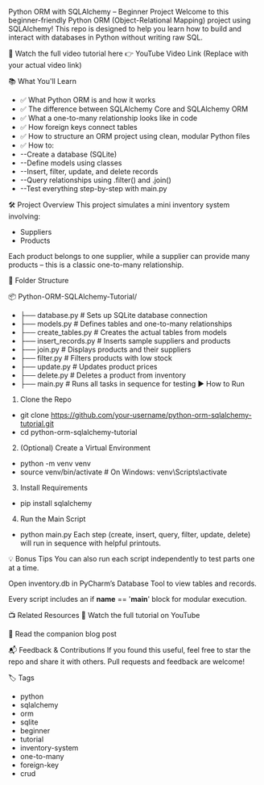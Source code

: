 Python ORM with SQLAlchemy – Beginner Project
Welcome to this beginner-friendly Python ORM (Object-Relational Mapping) project using SQLAlchemy! This repo is designed to help you learn how to build and interact with databases in Python without writing raw SQL.

🎥 Watch the full video tutorial here
👉 YouTube Video Link (Replace with your actual video link)

📚 What You'll Learn
- ✅ What Python ORM is and how it works
- ✅ The difference between SQLAlchemy Core and SQLAlchemy ORM
- ✅ What a one-to-many relationship looks like in code
- ✅ How foreign keys connect tables
- ✅ How to structure an ORM project using clean, modular Python files
- ✅ How to:
- --Create a database (SQLite)
- --Define models using classes
- --Insert, filter, update, and delete records
- --Query relationships using .filter() and .join()
- --Test everything step-by-step with main.py

🛠 Project Overview
This project simulates a mini inventory system involving:
- Suppliers
- Products

Each product belongs to one supplier, while a supplier can provide many products – this is a classic one-to-many relationship.

📁 Folder Structure

📦 Python-ORM-SQLAlchemy-Tutorial/
- ├── database.py           # Sets up SQLite database connection
- ├── models.py             # Defines tables and one-to-many relationships
- ├── create_tables.py      # Creates the actual tables from models
- ├── insert_records.py     # Inserts sample suppliers and products
- ├── join.py               # Displays products and their suppliers
- ├── filter.py             # Filters products with low stock
- ├── update.py             # Updates product prices
- ├── delete.py             # Deletes a product from inventory
- ├── main.py               # Runs all tasks in sequence for testing
▶️ How to Run
1. Clone the Repo
- git clone https://github.com/your-username/python-orm-sqlalchemy-tutorial.git
- cd python-orm-sqlalchemy-tutorial
2. (Optional) Create a Virtual Environment
- python -m venv venv
- source venv/bin/activate  # On Windows: venv\Scripts\activate
3. Install Requirements
- pip install sqlalchemy
4. Run the Main Script
- python main.py
Each step (create, insert, query, filter, update, delete) will run in sequence with helpful printouts.

💡 Bonus Tips
You can also run each script independently to test parts one at a time.

Open inventory.db in PyCharm’s Database Tool to view tables and records.

Every script includes an if __name__ == '__main__' block for modular execution.

📺 Related Resources
🎥 Watch the full tutorial on YouTube

📖 Read the companion blog post

📬 Feedback & Contributions
If you found this useful, feel free to star the repo and share it with others.
Pull requests and feedback are welcome!

🏷️ Tags
- python
- sqlalchemy
- orm
- sqlite
- beginner
- tutorial
- inventory-system
- one-to-many
- foreign-key
- crud

